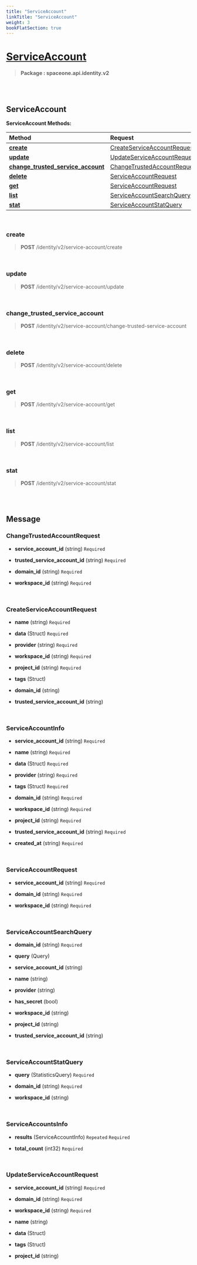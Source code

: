 ```yaml
---
title: "ServiceAccount"
linkTitle: "ServiceAccount"
weight: 3
bookFlatSection: true
---
```

# [ServiceAccount](#ServiceAccount)



>  **Package : spaceone.api.identity.v2**

<br>
<br>

## ServiceAccount





**ServiceAccount Methods:**


| Method | Request | Response |
| :----- | :-------- | :-------- |
| [**create**](./ServiceAccount#create) | [CreateServiceAccountRequest](ServiceAccount#createserviceaccountrequest) | [ServiceAccountInfo](ServiceAccount#serviceaccountinfo) |
| [**update**](./ServiceAccount#update) | [UpdateServiceAccountRequest](ServiceAccount#updateserviceaccountrequest) | [ServiceAccountInfo](ServiceAccount#serviceaccountinfo) |
| [**change_trusted_service_account**](./ServiceAccount#change_trusted_service_account) | [ChangeTrustedAccountRequest](ServiceAccount#changetrustedaccountrequest) | [ServiceAccountInfo](ServiceAccount#serviceaccountinfo) |
| [**delete**](./ServiceAccount#delete) | [ServiceAccountRequest](ServiceAccount#serviceaccountrequest) | [Empty](ServiceAccount#empty) |
| [**get**](./ServiceAccount#get) | [ServiceAccountRequest](ServiceAccount#serviceaccountrequest) | [ServiceAccountInfo](ServiceAccount#serviceaccountinfo) |
| [**list**](./ServiceAccount#list) | [ServiceAccountSearchQuery](ServiceAccount#serviceaccountsearchquery) | [ServiceAccountsInfo](ServiceAccount#serviceaccountsinfo) |
| [**stat**](./ServiceAccount#stat) | [ServiceAccountStatQuery](ServiceAccount#serviceaccountstatquery) | [Struct](ServiceAccount#struct) |



    
<br>

### create





> **POST** /identity/v2/service-account/create
>






    
<br>

### update





> **POST** /identity/v2/service-account/update
>






    
<br>

### change_trusted_service_account





> **POST** /identity/v2/service-account/change-trusted-service-account
>






    
<br>

### delete





> **POST** /identity/v2/service-account/delete
>






    
<br>

### get





> **POST** /identity/v2/service-account/get
>






    
<br>

### list





> **POST** /identity/v2/service-account/list
>






    
<br>

### stat





> **POST** /identity/v2/service-account/stat
>






    


<br>
<br>

## Message



### ChangeTrustedAccountRequest
* **service_account_id** (string)   `Required` 

    
* **trusted_service_account_id** (string)   `Required` 

    
* **domain_id** (string)   `Required` 

    
* **workspace_id** (string)   `Required` 

    <br>

### CreateServiceAccountRequest
* **name** (string)   `Required` 

    
* **data** (Struct)   `Required` 

    
* **provider** (string)   `Required` 

    
* **workspace_id** (string)   `Required` 

    
* **project_id** (string)   `Required` 

    
* **tags** (Struct)  

    
* **domain_id** (string)  

    
* **trusted_service_account_id** (string)  

    <br>

### ServiceAccountInfo
* **service_account_id** (string)   `Required` 

    
* **name** (string)   `Required` 

    
* **data** (Struct)   `Required` 

    
* **provider** (string)   `Required` 

    
* **tags** (Struct)   `Required` 

    
* **domain_id** (string)   `Required` 

    
* **workspace_id** (string)   `Required` 

    
* **project_id** (string)   `Required` 

    
* **trusted_service_account_id** (string)   `Required` 

    
* **created_at** (string)   `Required` 

    <br>

### ServiceAccountRequest
* **service_account_id** (string)   `Required` 

    
* **domain_id** (string)   `Required` 

    
* **workspace_id** (string)   `Required` 

    <br>

### ServiceAccountSearchQuery
* **domain_id** (string)   `Required` 

    
* **query** (Query)  

    
* **service_account_id** (string)  

    
* **name** (string)  

    
* **provider** (string)  

    
* **has_secret** (bool)  

    
* **workspace_id** (string)  

    
* **project_id** (string)  

    
* **trusted_service_account_id** (string)  

    <br>

### ServiceAccountStatQuery
* **query** (StatisticsQuery)   `Required` 

    
* **domain_id** (string)   `Required` 

    
* **workspace_id** (string)  

    <br>

### ServiceAccountsInfo
* **results** (ServiceAccountInfo)  `Repeated`    `Required` 

    
* **total_count** (int32)   `Required` 

    <br>

### UpdateServiceAccountRequest
* **service_account_id** (string)   `Required` 

    
* **domain_id** (string)   `Required` 

    
* **workspace_id** (string)   `Required` 

    
* **name** (string)  

    
* **data** (Struct)  

    
* **tags** (Struct)  

    
* **project_id** (string)  

    <br>
